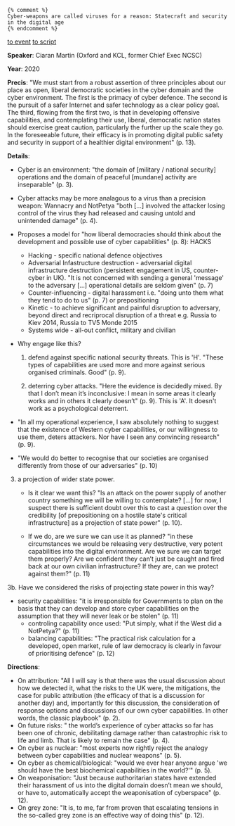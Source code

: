 ```
{% comment %} 
Cyber-weapons are called viruses for a reason: Statecraft and security in the digital age
{% endcomment %}
```

[to event](https://thestrandgroup.kcl.ac.uk/event/ciaran-martin-cyber-weapons-are-called-viruses-for-a-reason-statecraft-security-and-safety-in-the-digital-age/) [to script](https://s26304.pcdn.co/wp-content/uploads/Cyber-weapons-are-called-viruses-for-a-reason-v2-1.pdf)

**Speaker**: Ciaran Martin (Oxford and KCL, former Chief Exec NCSC)

**Year**: 2020

**Precis**: "We must start from a robust assertion of three principles about our place as open, liberal democratic societies in the cyber domain and the cyber environment. The first is the primacy of cyber defence. The second is the pursuit of a safer Internet and safer technology as a clear policy goal. The third, flowing from the first two, is that in developing offensive capabilities, and contemplating their use, liberal, democratic nation states should exercise great caution, particularly the further up the scale they go. In the foreseeable future, their efficacy is in promoting digital public safety and security in support of a healthier digital environment" (p. 13).

**Details**:

- Cyber is an environment: "the domain of [military / national security] operations and the domain of peaceful [mundane] activity are inseparable" (p. 3).
- Cyber attacks may be more analagous to a virus than a precision weapon: Wannacry and NotPetya "both [...] involved the attacker losing control of the virus they had released and causing untold and unintended damage" (p. 4).
- Proposes a model for "how liberal democracies should think about the development and possible use of cyber capabilities" (p. 8): HACKS
  - Hacking - specific national defence objectives
  - Adversarial Infastructure destruction - adversarial digital infrastructure destruction (persistent engagement in US, counter-cyber in UK). "It is not concerned with sending a general 'message' to the adversary [...] operational details are seldom given" (p. 7)
  - Counter-influencing - digital harassment i.e. "doing unto them what they tend to do to us" (p. 7) or prepositioning
  - Kinetic - to achieve significant and painful disruption to adversary, beyond direct and recriprocal disruption of a threat e.g. Russia to Kiev 2014, Russia to TV5 Monde 2015
  - Systems wide - all-out conflict, military and civilian 

- Why engage like this?

  1. defend against specific national security threats. This is 'H'. "These types of capabilities are used more and more against serious organised criminals. Good" (p. 9).

  2. deterring cyber attacks. "Here the evidence is decidedly mixed. By that
      I don’t mean it’s inconclusive: I mean in some areas it clearly works and in others it clearly doesn’t" (p. 9). This is 'A'. It doesn't work as a psychological deterrent.
- "In all my operational experience, I saw absolutely nothing to suggest that the existence of Western cyber capabilities, or our willingness to use them, deters attackers. Nor have I seen any convincing research" (p. 9). 
     
- "We would do better to recognise that our societies are organised differently from those of our adversaries" (p. 10)
     
3. a projection of wider state power. 
  
   - Is it clear we want this? "Is an attack on the power supply of another country something we will be willing to contemplate? [...]  for now, I suspect there is sufficient doubt over this to cast a question over the credibility [of prepositioning on a hostile state's critical infrastructure] as a projection of state power" (p. 10).
  
   - If we do, are we sure we can use it as planned? "in these circumstances we would be releasing very destructive, very potent capabilities into the digital environment. Are we sure we can target them properly? Are we confident they can’t just be caught and fired back at our own civilian infrastructure? If they are, can we protect against them?" (p. 11)
  
3b. Have we considered the risks of projecting state power in this way?
  
- security capabilities: "it is irresponsible for Governments to plan on the basis that they can develop and store cyber capabilities on the assumption that they will never leak or be stolen" (p. 11)
  - controling capability once used: "Put simply, what if the West did a NotPetya?" (p. 11)
  - balancing capabilities: "The practical risk calculation for
     a developed, open market, rule of law democracy is clearly in favour of prioritising defence" (p. 12)

**Directions**:

- On attribution: "All I will say is that there was the usual discussion about how we detected it, what the risks to the UK were, the mitigations, the case for public attribution (the efficacy of that is a discussion for another day) and, importantly for this discussion, the consideration of response options and discussions of our own cyber capabilities. In other words, the classic playbook" (p. 2).
- On future risks: " the world’s experience of cyber attacks so far has been one of chronic, debilitating damage rather than catastrophic risk to life and limb. That is likely to remain the case" (p. 4).
- On cyber as nuclear: "most experts now rightly reject the analogy between cyber capabilities and nuclear weapons" (p. 5).
- On cyber as chemical/biological: "would we ever hear anyone argue 'we should have the best biochemical capabilities in the world?'" (p. 5).
- On weaponisation: "Just because authoritarian states have extended their harassment of us into the digital domain doesn’t mean we should, or have to, automatically accept the weaponisation of cyberspace" (p. 12).
- On grey zone: "It is, to me, far from proven that escalating tensions in the so-called grey zone is an effective way of doing this" (p. 12).
